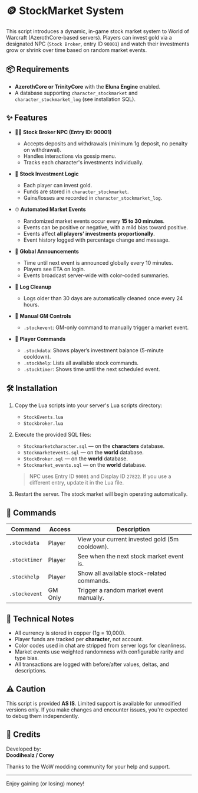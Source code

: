 # 🪙 StockMarket System

This script introduces a dynamic, in-game stock market system to World of Warcraft (AzerothCore-based servers). Players can invest gold via a designated NPC (`Stock Broker`, entry ID `90001`) and watch their investments grow or shrink over time based on random market events.

## 📦 Requirements

- **AzerothCore or TrinityCore** with the **Eluna Engine** enabled.
- A database supporting `character_stockmarket` and `character_stockmarket_log` (see installation SQL).

## ✨ Features

- 🧑‍💼 **Stock Broker NPC (Entry ID: 90001)**
  - Accepts deposits and withdrawals (minimum 1g deposit, no penalty on withdrawal).
  - Handles interactions via gossip menu.
  - Tracks each character's investments individually.

- 🧮 **Stock Investment Logic**
  - Each player can invest gold.
  - Funds are stored in `character_stockmarket`.
  - Gains/losses are recorded in `character_stockmarket_log`.

- ⏱ **Automated Market Events**
  - Randomized market events occur every **15 to 30 minutes**.
  - Events can be positive or negative, with a mild bias toward positive.
  - Events affect **all players’ investments proportionally**.
  - Event history logged with percentage change and message.

- 💬 **Global Announcements**
  - Time until next event is announced globally every 10 minutes.
  - Players see ETA on login.
  - Events broadcast server-wide with color-coded summaries.

- 🧹 **Log Cleanup**
  - Logs older than 30 days are automatically cleaned once every 24 hours.

- 🧪 **Manual GM Controls**
  - `.stockevent`: GM-only command to manually trigger a market event.

- 🧾 **Player Commands**
  - `.stockdata`: Shows player’s investment balance (5-minute cooldown).
  - `.stockhelp`: Lists all available stock commands.
  - `.stocktimer`: Shows time until the next scheduled event.

## 🛠 Installation

1. Copy the Lua scripts into your server's Lua scripts directory:

   - `StockEvents.lua`
   - `Stockbroker.lua`

2. Execute the provided SQL files:

   - `Stockmarketcharacter.sql` — on the **characters** database.
   - `Stockmarketevents.sql` — on the **world** database.
   - `StockBroker.sql` — on the **world** database.
   - `Stockmarket_events.sql` — on the **world** database.

   > NPC uses Entry ID `90001` and Display ID `27822`. If you use a different entry, update it in the Lua file.

3. Restart the server. The stock market will begin operating automatically.

## 📜 Commands

| Command           | Access     | Description                                      |
|-------------------|------------|--------------------------------------------------|
| `.stockdata`      | Player     | View your current invested gold (5m cooldown).   |
| `.stocktimer`     | Player     | See when the next stock market event is.         |
| `.stockhelp`      | Player     | Show all available stock-related commands.       |
| `.stockevent`     | GM Only    | Trigger a random market event manually.          |

## 🧠 Technical Notes

- All currency is stored in copper (1g = 10,000).
- Player funds are tracked per **character**, not account.
- Color codes used in chat are stripped from server logs for cleanliness.
- Market events use weighted randomness with configurable rarity and type bias.
- All transactions are logged with before/after values, deltas, and descriptions.

## ⚠️ Caution

This script is provided **AS IS**. Limited support is available for unmodified versions only. If you make changes and encounter issues, you're expected to debug them independently.

## 🙏 Credits

Developed by:  
**Doodihealz / Corey**

Thanks to the WoW modding community for your help and support.

---

Enjoy gaining (or losing) money!

